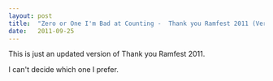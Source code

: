 ```yaml
---
layout: post
title:  "Zero or One I'm Bad at Counting -  Thank you Ramfest 2011 (Version 2)"
date:   2011-09-25
---
```


This is just an updated version of Thank you Ramfest 2011.

<script type="text/javascript">
  var filename = "Zero or One I'm Bad at Counting - Experiments - 05 -  Thank You Ramfest 2011 (version 2).mp3";
  var path = "{{ "/music/" | prepend: site.baseurl }}" + filename;
</script>

<script type="text/javascript">
  document.write('<audio src="' + path + '" preload="auto"></audio>');
  document.write('<a href="' + path + '" download="' + filename + '">download</a>');
</script>

I can't decide which one I prefer.
